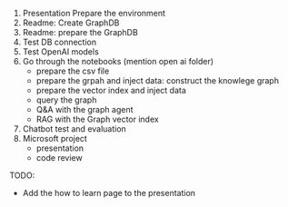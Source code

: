 1. Presentation
Prepare the environment
2. Readme: Create GraphDB
3. Readme: prepare the GraphDB
4. Test DB connection
5. Test OpenAI models
6. Go through the notebooks (mention open ai folder)
    - prepare the csv file
    - prepare the grpah and inject data: construct the knowlege graph
    - prepare the vector index and inject data
    - query the graph
    - Q&A with the graph agent
    - RAG with the Graph vector index
7. Chatbot test and evaluation
8. Microsoft project
    - presentation
    - code review

TODO:
<!-- - Add the advanced agent to the chatbot -->
- Add the how to learn page to the presentation
<!-- - Create the second dataset + explain two approaches to merge datasets and create kg: DONE -->